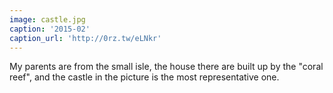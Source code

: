 ```yaml
---
image: castle.jpg
caption: '2015-02'
caption_url: 'http://0rz.tw/eLNkr'
---
```


My parents are from the small isle, the house there are built up by the "coral reef", and the castle in the picture is the most representative one.
